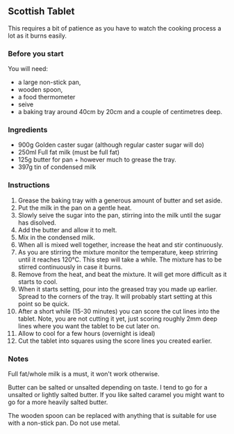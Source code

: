 ## Scottish Tablet

This requires a bit of patience as you have to watch the cooking process a lot as it burns easily.

### Before you start

You will need:
* a large non-stick pan,
* wooden spoon,
* a food thermometer
* seive
* a baking tray around 40cm by 20cm and a couple of centimetres deep.

### Ingredients

* 900g Golden caster sugar (although regular caster sugar will do)
* 250ml Full fat milk (must be full fat)
* 125g butter for pan + however much to grease the tray.
* 397g tin of condensed milk

### Instructions

1. Grease the baking tray with a generous amount of butter and set aside.
2. Put the milk in the pan on a gentle heat.
3. Slowly seive the sugar into the pan, stirring into the milk until the sugar has disolved.
4. Add the butter and allow it to melt.
5. Mix in the condensed milk.
6. When all is mixed well together, increase the heat and stir continuously.
7. As you are stirring the mixture monitor the temperature, keep strirring until it reaches 120°C. This step will take a while. The mixture has to be stirred continuously in case it burns.
8. Remove from the heat, and beat the mixture. It will get more difficult as it starts to cool.
9. When it starts setting, pour into the greased tray you made up earlier. Spread to the corners of the tray. It will probably start setting at this point so be quick.
10. After a short while (15-30 minutes) you can score the cut lines into the tablet. Note, you are not cutting it yet, just scoring roughly 2mm deep lines where you want the tablet to be cut later on.
11. Allow to cool for a few hours (overnight is ideal)
12. Cut the tablet into squares using the score lines you created earlier.

### Notes

Full fat/whole milk is a must, it won't work otherwise.

Butter can be salted or unsalted depending on taste. I tend to go for a unsalted or lightly salted butter. If you like salted caramel you might want to go for a more heavily salted butter.

The wooden spoon can be replaced with anything that is suitable for use with a non-stick pan. Do not use metal.
